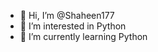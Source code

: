 - 👋 Hi, I’m @Shaheen177
- 👀 I’m interested in Python
- 🌱 I’m currently learning Python


<!---
Shaheen177/Shaheen177 is a ✨ special ✨ repository because its `README.md` (this file) appears on your GitHub profile.
You can click the Preview link to take a look at your changes.
--->
